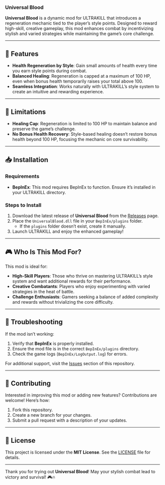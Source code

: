 ### **Universal Blood**

**Universal Blood** is a dynamic mod for ULTRAKILL that introduces a regeneration mechanic tied to the player’s style points. Designed to reward high-skill, creative gameplay, this mod enhances combat by incentivizing stylish and varied strategies while maintaining the game’s core challenge.

---

## 🌟 Features

- **Health Regeneration by Style**: Gain small amounts of health every time you earn style points during combat.
- **Balanced Healing**: Regeneration is capped at a maximum of 100 HP, even when bonus health temporarily raises your total above 100.
- **Seamless Integration**: Works naturally with ULTRAKILL’s style system to create an intuitive and rewarding experience.

---

## 🚧 Limitations

- **Healing Cap**: Regeneration is limited to 100 HP to maintain balance and preserve the game’s challenge.
- **No Bonus Health Recovery**: Style-based healing doesn’t restore bonus health beyond 100 HP, focusing the mechanic on core survivability.

---

## 📥 Installation

### Requirements
- **BepInEx**: This mod requires BepInEx to function. Ensure it’s installed in your ULTRAKILL directory.

### Steps to Install
1. Download the latest release of **Universal Blood** from the [Releases](https://github.com/MrRaposinha/UniversalBlood/releases) page.
2. Place the `UniversalBlood.dll` file in your `BepInEx/plugins` folder.
   - If the `plugins` folder doesn’t exist, create it manually.
3. Launch ULTRAKILL and enjoy the enhanced gameplay!

---

## 🎮 Who Is This Mod For?

This mod is ideal for:
- **High-Skill Players**: Those who thrive on mastering ULTRAKILL’s style system and want additional rewards for their performance.
- **Creative Combatants**: Players who enjoy experimenting with varied strategies in the heat of battle.
- **Challenge Enthusiasts**: Gamers seeking a balance of added complexity and rewards without trivializing the core difficulty.

---

## 🔧 Troubleshooting

If the mod isn’t working:
1. Verify that **BepInEx** is properly installed.
2. Ensure the mod file is in the correct `BepInEx/plugins` directory.
3. Check the game logs (`BepInEx/LogOutput.log`) for errors.

For additional support, visit the [Issues](https://github.com/MrRaposinha/UniversalBlood/issues) section of this repository.

---

## 🤝 Contributing

Interested in improving this mod or adding new features? Contributions are welcome! Here’s how:
1. Fork this repository.
2. Create a new branch for your changes.
3. Submit a pull request with a description of your updates.

---

## 📜 License

This project is licensed under the **MIT License**. See the [LICENSE](LICENSE) file for details.

---

Thank you for trying out **Universal Blood**! May your stylish combat lead to victory and survival! 🎮🔥
